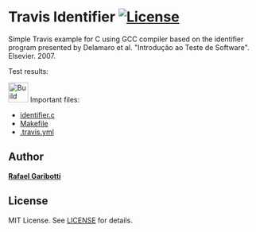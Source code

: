 Travis Identifier [![License][license-img]][license-url]
=
Simple Travis example for C using GCC compiler based on the identifier program presented by Delamaro et al. "Introdução ao Teste de Software". Elsevier. 2007.

Test results:

[<img alt="Build Status" src="https://www.travis-ci.com/renanbmx123/warm-up.svg?branch=main" height="40">][travis-url] 
Important files:

* [identifier.c](identifier.c)
* [Makefile](Makefile)
* [.travis.yml](.travis.yml)


Author
------
[**Rafael Garibotti**](https://br.linkedin.com/in/rafaelgaribotti)


License
-------
MIT License. See [LICENSE](LICENSE) for details.

[main-url]: https://github.com/renanbmx123/warm-up
[readme-url]: https://github.com/renanbmx123/warm-up/blob/main/README.md
[license-url]: https://github.com/renanbmx123/warm-up/blob/main/LICENSE
[license-img]: https://img.shields.io/github/license/rsp/travis-hello-modern-cpp.svg
[travis-url]: https://www.travis-ci.com/renanbmx123/warm-up
[travis-img]: https://www.travis-ci.com/renanbmx123/warm-up.svg?branch=master
[github-follow-url]: https://github.com/renanbmx123
